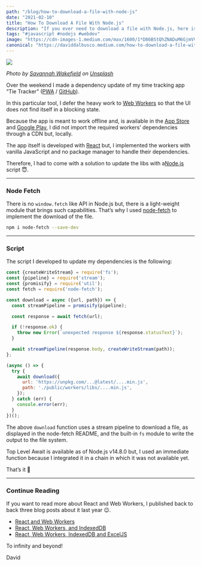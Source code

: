 ```yaml
---
path: "/blog/how-to-download-a-file-with-node-js"
date: "2021-02-10"
title: "How To Download A File With Node.js"
description: "If you ever need to download a file with Node.js, here is a small script to achieve your goal."
tags: "#javascript #nodejs #webdev"
image: "https://cdn-images-1.medium.com/max/1600/1*D86BStQhZNADuM6GjmVVAQ.jpeg"
canonical: "https://daviddalbusco.medium.com/how-to-download-a-file-with-node-js-e2b88fe55409"
---
```


![](https://cdn-images-1.medium.com/max/1600/1*D86BStQhZNADuM6GjmVVAQ.jpeg)

*Photo by [Savannah Wakefield](https://unsplash.com/@sw_creates?utm_source=unsplash&utm_medium=referral&utm_content=creditCopyText) on [Unsplash](https://unsplash.com/s/photos/download-file?utm_source=unsplash&utm_medium=referral&utm_content=creditCopyText)*

Over the weekend I made a dependency update of my time tracking app “Tie Tracker” ([PWA](https://tietracker.com) / [GitHub](https://github.com/peterpeterparker/tietracker)).

In this particular tool, I defer the heavy work to [Web Workers](https://developer.mozilla.org/en-US/docs/Web/API/Web_Workers_API/Using_web_workers) so that the UI does not find itself in a blocking state.

Because the app is meant to work offline and, is available in the [App Store](https://apps.apple.com/us/app/tie-tracker/id1493399075) and [Google Play](https://play.google.com/store/apps/details?id=com.tietracker.app), I did not import the required workers’ dependencies through a CDN but, locally.


The app itself is developed with [React](https://reactjs.org/) but, I implemented the workers with vanilla JavaScript and no package manager to handle their dependencies.

Therefore, I had to come with a solution to update the libs with a[Node.js](https://nodejs.org/en/) script 😇.

*****

### Node Fetch

There is no `window.fetch` like API in Node.js but, there is a light-weight module that brings such capabilities. That’s why I used [node-fetch](https://github.com/node-fetch/node-fetch) to implement the download of the file.

```bash
npm i node-fetch --save-dev
```

*****

### Script

The script I developed to update my dependencies is the following:

```javascript
const {createWriteStream} = require('fs');
const {pipeline} = require('stream');
const {promisify} = require('util');
const fetch = require('node-fetch');

const download = async ({url, path}) => {
  const streamPipeline = promisify(pipeline);

  const response = await fetch(url);

  if (!response.ok) {
    throw new Error(`unexpected response ${response.statusText}`);
  }

  await streamPipeline(response.body, createWriteStream(path));
};

(async () => {
  try {
    await download({
      url: 'https://unpkg.com/...@latest/....min.js',
      path: './public/workers/libs/....min.js',
    });
  } catch (err) {
    console.error(err);
  }
})();
```

The above `download` function uses a stream pipeline to download a file, as displayed in the node-fetch README, and the built-in `fs` module to write the output to the file system.

Top Level Await is available as of Node.js v14.8.0 but, I used an immediate function  because I integrated it in a chain in which it was not available yet.

That’s it 🥳

*****

### Continue Reading

If you want to read more about React and Web Workers, I published back to back three blog posts about it last year 😉.

* [React and Web Workers](https://daviddalbusco.com/blog/react-and-web-workers)
* [React, Web Workers, and IndexedDB](https://daviddalbusco.com/blog/react-web-workers-and-indexeddb)
* [React, Web Workers, IndexedDB and ExcelJS](https://daviddalbusco.com/blog/react-web-workers-indexeddb-and-exceljs)

To infinity and beyond!

David
